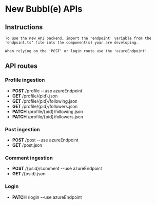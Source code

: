 
# New Bubbl(e) APIs

## Instructions

    To use the new API backend, import the 'endpoint' variable from the 'endpoint.ts' file into the component(s) your are developing.

    When relying on the 'POST' or login route use the 'azureEndpoint'.

## API routes

### Profile ingestion

- **POST** /profile  --use azureEndpoint
- **GET** /profile/{pid}.json
- **GET** /profile/{pid}/following.json
- **GET** /profile/{pid}/followers.json
- **PATCH** /profile/{pid}/following.json
- **PATCH** /profile/{pid}/followers.json


### Post ingestion

- **POST** /post --use azureEndpoint
- **GET** /post.json


### Comment ingestion

- **POST** /{psid}/comment --use azureEndpoint
- **GET** /{psid}.json

### Login
- **PATCH** /login --use azureEndpoint